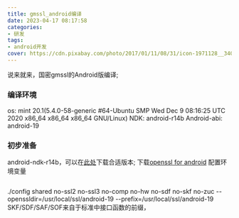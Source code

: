```yaml
---
title: gmssl_android编译
date: 2023-04-17 08:17:58
categories:
- 研发
tags:
- android开发
cover: https://cdn.pixabay.com/photo/2017/01/11/08/31/icon-1971128__340.png
---
```

   说来就来，国密gmssl的Android版编译;
### 编译环境
   os: mint 20.1(5.4.0-58-generic #64-Ubuntu SMP Wed Dec 9 08:16:25 UTC 2020 x86_64 x86_64 x86_64 GNU/Linux)
   NDK: android-r14b
   Android-abi: android-19
   
### 初步准备
   android-ndk-r14b，可以在[此处](https://www.androiddevtools.cn/)下载合适版本;
   下载[openssl for android](https://github.com/rjmangubat23/OpenSSL.git)
   配置环境变量
```
```
   ./config shared no-ssl2 no-ssl3 no-comp no-hw no-sdf no-skf  no-zuc --openssldir=/usr/local/ssl/android-19 --prefix=/usr/local/ssl/android-19
SKF/SDF/SAF/SOF来自于标准中接口函数的前缀，



